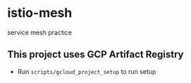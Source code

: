 # istio-mesh

service mesh practice

## This project uses GCP Artifact Registry

- Run `scripts/gcloud_project_setup` to run setup
